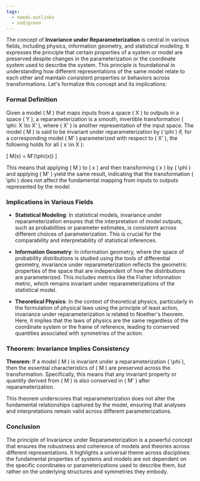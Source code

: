 ```yaml
---
tags:
  - needs-outlinks
  - sod/green
---
```


The concept of **Invariance under Reparameterization** is central in various fields, including physics, information geometry, and statistical modeling. It expresses the principle that certain properties of a system or model are preserved despite changes in the parameterization or the coordinate system used to describe the system. This principle is foundational in understanding how different representations of the same model relate to each other and maintain consistent properties or behaviors across transformations. Let's formalize this concept and its implications:

### Formal Definition

Given a model \( M \) that maps inputs from a space \( X \) to outputs in a space \( Y \), a reparameterization is a smooth, invertible transformation \( \phi: X \to X' \), where \( X' \) is another representation of the input space. The model \( M \) is said to be invariant under reparameterization by \( \phi \) if, for a corresponding model \( M' \) parameterized with respect to \( X' \), the following holds for all \( x \in X \):

\[ M(x) = M'(\phi(x)) \]

This means that applying \( M \) to \( x \) and then transforming \( x \) by \( \phi \) and applying \( M' \) yield the same result, indicating that the transformation \( \phi \) does not affect the fundamental mapping from inputs to outputs represented by the model.

### Implications in Various Fields

- **Statistical Modeling**: In statistical models, invariance under reparameterization ensures that the interpretation of model outputs, such as probabilities or parameter estimates, is consistent across different choices of parameterization. This is crucial for the comparability and interpretability of statistical inferences.

- **Information Geometry**: In information geometry, where the space of probability distributions is studied using the tools of differential geometry, invariance under reparameterization reflects the geometric properties of the space that are independent of how the distributions are parameterized. This includes metrics like the Fisher information metric, which remains invariant under reparameterizations of the statistical model.

- **Theoretical Physics**: In the context of theoretical physics, particularly in the formulation of physical laws using the principle of least action, invariance under reparameterization is related to Noether's theorem. Here, it implies that the laws of physics are the same regardless of the coordinate system or the frame of reference, leading to conserved quantities associated with symmetries of the action.

### Theorem: Invariance Implies Consistency

**Theorem**: If a model \( M \) is invariant under a reparameterization \( \phi \), then the essential characteristics of \( M \) are preserved across the transformation. Specifically, this means that any invariant property or quantity derived from \( M \) is also conserved in \( M' \) after reparameterization.

This theorem underscores that reparameterization does not alter the fundamental relationships captured by the model, ensuring that analyses and interpretations remain valid across different parameterizations.

### Conclusion

The principle of Invariance under Reparameterization is a powerful concept that ensures the robustness and coherence of models and theories across different representations. It highlights a universal theme across disciplines: the fundamental properties of systems and models are not dependent on the specific coordinates or parameterizations used to describe them, but rather on the underlying structures and symmetries they embody.